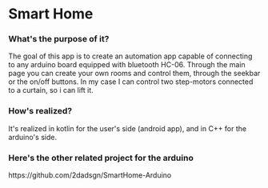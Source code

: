 # Smart Home
<h3>What's the purpose of it?</h3>
The goal of this app is to create an automation app capable of connecting to any arduino board equipped with bluetooth HC-06.
Through the main page you can create your own rooms and control them, through the seekbar or the on/off buttons.
In my case I can control two step-motors connected to a curtain, so i can lift it.

<h3>How's realized?</h3>
It's realized in kotlin for the user's side (android app), and in C++ for the arduino's side.

<h3>Here's the other related project for the arduino</h3>
https://github.com/2dadsgn/SmartHome-Arduino
